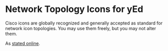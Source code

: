 # Network Topology Icons for yEd

Cisco icons are globally recognized and generally accepted as standard for network icon topologies. You may use them freely, but you may not alter them.

As [stated online](https://www.cisco.com/c/en/us/about/brand-center/network-topology-icons.html).

